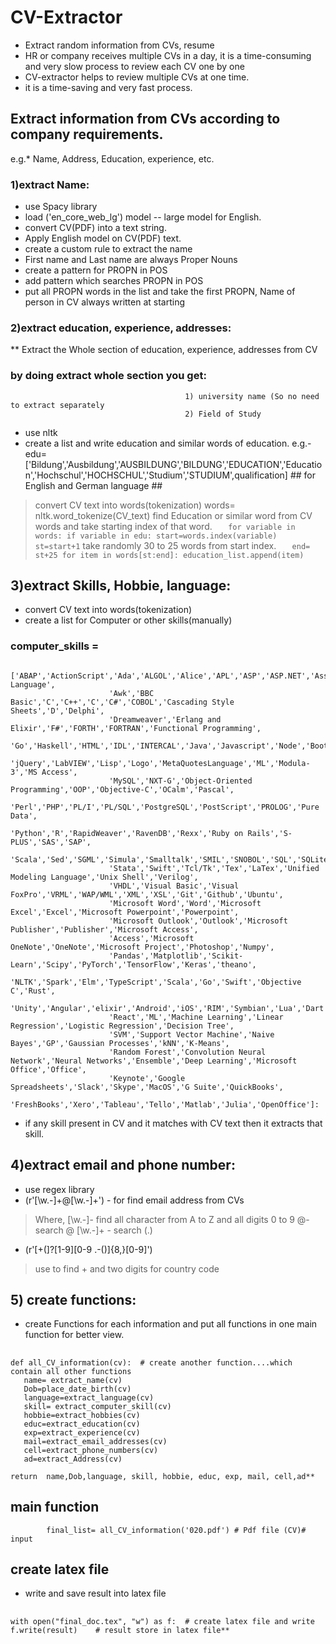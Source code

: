 # CV-Extractor 

* Extract random information from CVs, resume
* HR or company receives multiple CVs in a day, it is a time-consuming and very slow process to  review each CV one by one
* CV-extractor helps to review multiple CVs at one time.
* it is a time-saving and very fast process.

## Extract information from CVs according to company requirements.
e.g.* Name, Address, Education, experience, etc.

### 1)extract Name:
* use Spacy library
* load ('en_core_web_lg') model -- large model for English.
* convert CV(PDF) into a text string.
* Apply English model on CV(PDF) text.
* create a custom rule to extract the name
* First name and Last name are always Proper Nouns
* create a pattern for PROPN in POS
* add pattern which searches PROPN in POS
* put all PROPN words in the list and take the first PROPN, Name of person in CV always written at starting 

### 2)extract education, experience, addresses:
 ** Extract the Whole section of education, experience, addresses from CV
### by doing extract whole section you get:  
                                           1) university name (So no need to extract separately 
                                           2) Field of Study  
                                             

* use nltk                        
* create a list and write education and similar words of education.
e.g.-    edu=['Bildung','Ausbildung','AUSBILDUNG','BILDUNG','EDUCATION','Education','Hochschul','HOCHSCHUL','Studium','STUDIUM',qualification]
            ## for English and German language ## 

> convert CV text into words(tokenization)
  words= nltk.word_tokenize(CV_text)
> find Education or similar word from CV words and take starting index of that word.
`   for variable in words:
       if variable in edu:
         start=words.index(variable)
         st=start+1`
> take randomly 30 to 25 words from start index. 
`   end= st+25
    for item in words[st:end]:
       education_list.append(item)`










## 3)extract Skills, Hobbie, language:
* convert CV text into words(tokenization)
* create a list for Computer or other skills(manually)
###       computer_skills =
                          ['ABAP','ActionScript','Ada','ALGOL','Alice','APL','ASP','ASP.NET','Assembly Language',
                          'Awk','BBC Basic','C','C++','C','C#','COBOL','Cascading Style Sheets','D','Delphi',
                          'Dreamweaver','Erlang and Elixir','F#','FORTH','FORTRAN','Functional Programming',
                           'Go','Haskell','HTML','IDL','INTERCAL','Java','Javascript','Node','Bootstrap',
                           'jQuery','LabVIEW','Lisp','Logo','MetaQuotesLanguage','ML','Modula-3','MS Access',
                          'MySQL','NXT-G','Object-Oriented Programming','OOP','Objective-C','OCalm','Pascal',
                          'Perl','PHP','PL/I','PL/SQL','PostgreSQL','PostScript','PROLOG','Pure Data',
                          'Python','R','RapidWeaver','RavenDB','Rexx','Ruby on Rails','S-PLUS','SAS','SAP',
                          'Scala','Sed','SGML','Simula','Smalltalk','SMIL','SNOBOL','SQL','SQLite','SSI',
                          'Stata','Swift','Tcl/Tk','Tex','LaTex','Unified Modeling Language','Unix Shell','Verilog',
                          'VHDL','Visual Basic','Visual FoxPro','VRML','WAP/WML','XML','XSL','Git','Github','Ubuntu',
                          'Microsoft Word','Word','Microsoft Excel','Excel','Microsoft Powerpoint','Powerpoint',
                          'Microsoft Outlook','Outlook','Microsoft Publisher','Publisher','Microsoft Access',
                          'Access','Microsoft OneNote','OneNote','Microsoft Project','Photoshop','Numpy',
                          'Pandas','Matplotlib','Scikit-Learn','Scipy','PyTorch','TensorFlow','Keras','theano',
                          'NLTK','Spark','Elm','TypeScript','Scala','Go','Swift','Objective C','Rust',
                          'Unity','Angular','elixir','Android','iOS','RIM','Symbian','Lua','Dart','Flutter',
                          'React','ML','Machine Learning','Linear Regression','Logistic Regression','Decision Tree',
                          'SVM','Support Vector Machine','Naive Bayes','GP','Gaussian Processes','kNN','K-Means',
                          'Random Forest','Convolution Neural Network','Neural Networks','Ensemble','Deep Learning','Microsoft Office','Office',
                          'Keynote','Google Spreadsheets','Slack','Skype','MacOS','G Suite','QuickBooks',
                           'FreshBooks','Xero','Tableau','Tello','Matlab','Julia','OpenOffice']:
* if any skill present in CV and it matches with CV text then it extracts that skill.

## 4)extract email and phone number:
* use regex library
* (r'[\w\.-]+@[\w\.-]+') - for find email address from CVs
 > Where, [\w\.-]- find all character from  A to Z and all digits 0 to 9
          @-  search @
          [\w\.-]+  - search (.) 
* (r'[\+\(]?[1-9][0-9 .\-\(\)]{8,}[0-9]')
 > use to find + and two digits for country code

## 5) create functions:
* create Functions for each information and put all functions in one main function for better view.

## 
    def all_CV_information(cv):  # create another function....which contain all other functions
       name= extract_name(cv)
       Dob=place_date_birth(cv)
       language=extract_language(cv)
       skill= extract_computer_skill(cv)
       hobbie=extract_hobbies(cv)
       educ=extract_education(cv)
       exp=extract_experience(cv)
       mail=extract_email_addresses(cv)
       cell=extract_phone_numbers(cv)
       ad=extract_Address(cv)
    
    return  name,Dob,language, skill, hobbie, educ, exp, mail, cell,ad**

## main function
            final_list= all_CV_information('020.pdf') # Pdf file (CV)# input

##  create latex file
* write and save result into latex file 
## 

    with open("final_doc.tex", "w") as f:  # create latex file and write
    f.write(result)    # result store in latex file**
## 









